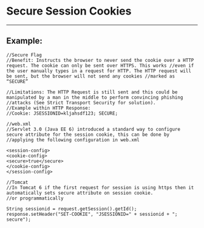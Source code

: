 # Secure Session Cookies 
-------

## Example:


    //Secure Flag
    //Benefit: Instructs the browser to never send the cookie over a HTTP request. The cookie can only be sent over HTTPS. This works //even if the user manually types in a request for HTTP. The HTTP request will be sent, but the browser will not send any cookies //marked as “SECURE”

    //Limitations: The HTTP Request is still sent and this could be manipulated by a man in the middle to perform convincing phishing //attacks (See Strict Transport Security for solution).
    //Example within HTTP Response:
    //Cookie: JSESSIONID=kljahsdf123; SECURE;

    //web.xml
    //Servlet 3.0 (Java EE 6) introduced a standard way to configure secure attribute for the session cookie, this can be done by //applying the following configuration in web.xml

    <session-config>
    <cookie-config>
    <secure>true</secure>
    </cookie-config>
    </session-config>

    //Tomcat
    //In Tomcat 6 if the first request for session is using https then it automatically sets secure attribute on session cookie. 
    //or programmatically 

    String sessionid = request.getSession().getId();
    response.setHeader("SET-COOKIE", "JSESSIONID=" + sessionid + "; secure");

